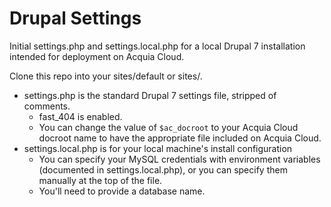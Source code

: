 Drupal Settings
===============

Initial settings.php and settings.local.php for a local Drupal 7 installation intended for deployment on Acquia Cloud.

Clone this repo into your sites/default or sites/<sitename>. 

* settings.php is the standard Drupal 7 settings file, stripped of comments.
  * fast_404 is enabled.
  * You can change the value of `$ac_docroot` to your Acquia Cloud docroot name to have the appropriate file included on
    Acquia Cloud.
* settings.local.php is for your local machine's install configuration
    * You can specify your MySQL credentials with environment variables (documented in settings.local.php), or you can specify
      them manually at the top of the file.
    * You'll need to provide a database name.

